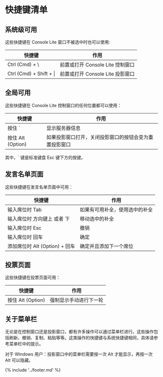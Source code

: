 # 快捷键清单

## 系统级可用

这些快捷键在 Console Lite 窗口不被选中时也可以使用:

|快捷键|作用|
|--|--|
|Ctrl (Cmd) + \ |前置或打开 Console Lite 控制窗口|
|Ctrl (Cmd) + Shift + &#124; |前置或打开 Console Lite 投影窗口|

## 全局可用

这些快捷键在 Console Lite 控制窗口的任何位置都可以使用：

|快捷键|作用|
|--|--|
|按住 \`|显示服务器信息|
|按住 Alt (Option)|如果投影窗口打开，关闭投影窗口的按钮会变为重置投影窗口|

其中，\` 键是标准键盘 Esc 键下方的按键。

## 发言名单页面

这些快捷键在发言名单页面中可用：

|快捷键|作用|
|--|--|
|输入席位时 Tab|如果有可用补全，使用选中的补全|
|输入席位时 方向键上 或者 下|移动选中的补全|
|输入席位时 Esc|撤销|
|输入席位时 回车|确定|
|添加席位时 Alt (Option) + 回车|确定并且添加下一个席位|

## 投票页面

这些快捷键在投票页面可用：

|快捷键|作用|
|--|--|
|按住 Alt (Option)|强制显示手动进行下一轮|

## 关于菜单栏

无论是在控制窗口还是投影窗口，都有许多操作可以通过菜单栏进行。这些操作包括刷新、撤销、复制、粘贴等等。这类操作的快捷键与系统快捷键相同，具体请参考菜单栏中的提示。

对于 Windows 用户：投影窗口中的菜单栏需要按一次 Alt 才能显示，再按一次 Alt 可以隐藏。

{% include '../footer.md' %}
